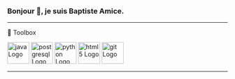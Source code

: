 ### Bonjour 👋, je suis Baptiste Amice.

<!--
**BaptisteAmice/BaptisteAmice** is a ✨ _special_ ✨ repository because its `README.md` (this file) appears on your GitHub profile.

Here are some ideas to get you started:

- 🔭 I’m currently working on ...
- 🌱 I’m currently learning ...
- 👯 I’m looking to collaborate on ...
- 🤔 I’m looking for help with ...
- 💬 Ask me about ...
- 📫 How to reach me: ...
- 😄 Pronouns: ...
- ⚡ Fun fact: ...
-->


---

🧰 Toolbox

<img src="https://cdn.worldvectorlogo.com/logos/java-4.svg" alt="java Logo" width="50" height="50"/>
<img src="https://cdn.worldvectorlogo.com/logos/postgresql.svg" alt="postgresql Logo" width="50" height="50"/> 
<img src="https://cdn.worldvectorlogo.com/logos/python-5.svg" alt="python Logo" width="50" height="50"/>
<img src="https://cdn.worldvectorlogo.com/logos/html5-2.svg" alt="html5 Logo" width="50" height="50"/>
<img src="https://cdn.worldvectorlogo.com/logos/git.svg" alt="git Logo" width="50" height="50"/>










---








